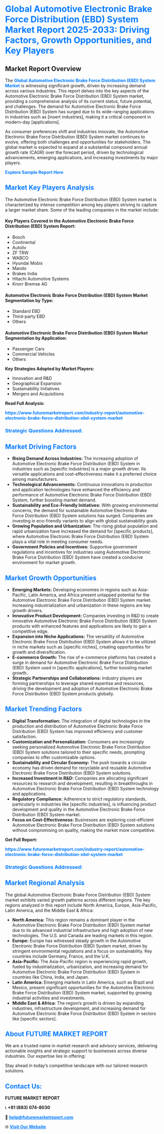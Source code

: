 <h1 style="color: #007BFF;">Global Automotive Electronic Brake Force Distribution (EBD) System Market Report 2025-2033: Driving Factors, Growth Opportunities, and Key Players</h1>

<section id="overview">
<h2>Market Report Overview</h2>
<p>The <a href="https://www.futuremarketreport.com/industry-report/automotive-electronic-brake-force-distribution-ebd-system-market" style="color: #007BFF; text-decoration: none;"><strong>Global Automotive Electronic Brake Force Distribution (EBD) System Market</strong></a> is witnessing significant growth, driven by increasing demand across various industries. This report delves into the key aspects of the Automotive Electronic Brake Force Distribution (EBD) System market, providing a comprehensive analysis of its current status, future potential, and challenges. The demand for Automotive Electronic Brake Force Distribution (EBD) System has surged due to its wide-ranging applications in industries such as [insert industries], making it a critical component in modern-day [applications].</p>
<p>As consumer preferences shift and industries innovate, the Automotive Electronic Brake Force Distribution (EBD) System market continues to evolve, offering both challenges and opportunities for stakeholders. The global market is expected to expand at a substantial compound annual growth rate (CAGR) over the forecast period, driven by technological advancements, emerging applications, and increasing investments by major players.</p>
</section>

<section id="overview">
<p><a href="https://www.futuremarketreport.com/request-sample/reportId=56198" style="color: #007BFF; text-decoration: none;"><strong>Explore Sample Report Here</strong></a></p>
</section>

<section id="key-players">
<h2 style="color: #007BFF;">Market Key Players Analysis</h2>
<p>The Automotive Electronic Brake Force Distribution (EBD) System market is characterized by intense competition among key players striving to capture a larger market share. Some of the leading companies in the market include:</p>
<h4>Key Players Covered in the Automotive Electronic Brake Force Distribution (EBD) System Report:</h4>
<ul><li>Bosch</li><li>Continental</li><li>Autoliv</li><li>ZF TRW</li><li>WABCO</li><li>Hyundai Mobis</li><li>Mando</li><li>Brakes India</li><li>Hitachi Automotive Systems</li><li>Knorr Bremse AG</li></ul>
<h4>Automotive Electronic Brake Force Distribution (EBD) System Market Segmentation by Type:</h4>
<ul><li>Standard EBD</li><li>Third-party EBD</li><li>Others</li></ul>

<h4>Automotive Electronic Brake Force Distribution (EBD) System Market Segmentation by Application:</h4>
<ul><li>Passenger Cars</li><li>Commercial Vehicles</li><li>Others</li></ul>
<p><strong>Key Strategies Adopted by Market Players:</strong></p>
<ul>
<li>Innovation and R&D</li>
<li>Geographical Expansion</li>
<li>Sustainability Initiatives</li>
<li>Mergers and Acquisitions</li>
</ul>
</section>

<section>
<p><strong>Read Full Analysis: </strong></p><a href="https://www.futuremarketreport.com/industry-report/automotive-electronic-brake-force-distribution-ebd-system-market" style="color: #007BFF; text-decoration: none;"><strong>https://www.futuremarketreport.com/industry-report/automotive-electronic-brake-force-distribution-ebd-system-market</strong></a>
<h3 style="color: #007BFF;">Strategic Questions Addressed:</h3>
</section>

<section id="driving-factors">
<h2 style="color: #007BFF;">Market Driving Factors</h2>
<ul>
<li><strong>Rising Demand Across Industries:</strong> The increasing adoption of Automotive Electronic Brake Force Distribution (EBD) System in industries such as [specific industries] is a major growth driver. Its versatile applications and cost-effectiveness make it a preferred choice among manufacturers.</li>
<li><strong>Technological Advancements:</strong> Continuous innovations in production and application technologies have enhanced the efficiency and performance of Automotive Electronic Brake Force Distribution (EBD) System, further boosting market demand.</li>
<li><strong>Sustainability and Eco-Friendly Initiatives:</strong> With growing environmental concerns, the demand for sustainable Automotive Electronic Brake Force Distribution (EBD) System solutions has surged. Companies are investing in eco-friendly variants to align with global sustainability goals.</li>
<li><strong>Growing Population and Urbanization:</strong> The rising global population and rapid urbanization have increased the demand for [specific products], where Automotive Electronic Brake Force Distribution (EBD) System plays a vital role in meeting consumer needs.</li>
<li><strong>Government Policies and Incentives:</strong> Supportive government regulations and incentives for industries using Automotive Electronic Brake Force Distribution (EBD) System have created a conducive environment for market growth.</li>
</ul>
</section>

<section id="growth-opportunities">
<h2 style="color: #007BFF;">Market Growth Opportunities</h2>
<ul>
<li><strong>Emerging Markets:</strong> Developing economies in regions such as Asia-Pacific, Latin America, and Africa present untapped potential for the Automotive Electronic Brake Force Distribution (EBD) System market. Increasing industrialization and urbanization in these regions are key growth drivers.</li>
<li><strong>Innovative Product Development:</strong> Companies investing in R&D to create innovative Automotive Electronic Brake Force Distribution (EBD) System products with enhanced features and applications are likely to gain a competitive edge.</li>
<li><strong>Expansion into Niche Applications:</strong> The versatility of Automotive Electronic Brake Force Distribution (EBD) System allows it to be utilized in niche markets such as [specific niches], creating opportunities for growth and diversification.</li>
<li><strong>E-commerce Growth:</strong> The rise of e-commerce platforms has created a surge in demand for Automotive Electronic Brake Force Distribution (EBD) System used in [specific applications], further boosting market growth.</li>
<li><strong>Strategic Partnerships and Collaborations:</strong> Industry players are forming partnerships to leverage shared expertise and resources, driving the development and adoption of Automotive Electronic Brake Force Distribution (EBD) System products globally.</li>
</ul>
</section>

<section id="trending-factors">
<h2 style="color: #007BFF;">Market Trending Factors</h2>
<ul>
<li><strong>Digital Transformation:</strong> The integration of digital technologies in the production and distribution of Automotive Electronic Brake Force Distribution (EBD) System has improved efficiency and customer satisfaction.</li>
<li><strong>Customization and Personalization:</strong> Consumers are increasingly seeking personalized Automotive Electronic Brake Force Distribution (EBD) System solutions tailored to their specific needs, prompting companies to offer customizable options.</li>
<li><strong>Sustainability and Circular Economy:</strong> The push towards a circular economy has driven demand for recyclable and reusable Automotive Electronic Brake Force Distribution (EBD) System solutions.</li>
<li><strong>Increased Investment in R&D:</strong> Companies are allocating significant resources to research and development, resulting in breakthroughs in Automotive Electronic Brake Force Distribution (EBD) System technology and applications.</li>
<li><strong>Regulatory Compliance:</strong> Adherence to strict regulatory standards, particularly in industries like [specific industries], is influencing product development and quality in the Automotive Electronic Brake Force Distribution (EBD) System market.</li>
<li><strong>Focus on Cost-Effectiveness:</strong> Businesses are exploring cost-efficient Automotive Electronic Brake Force Distribution (EBD) System solutions without compromising on quality, making the market more competitive.</li>
</ul>
</section>

<section>
<p><strong>Get Full Report: </strong></p><a href="https://www.futuremarketreport.com/industry-report/automotive-electronic-brake-force-distribution-ebd-system-market" style="color: #007BFF; text-decoration: none;"><strong>https://www.futuremarketreport.com/industry-report/automotive-electronic-brake-force-distribution-ebd-system-market</strong></a>
<h3 style="color: #007BFF;">Strategic Questions Addressed:</h3>
</section>


<section id="regional-analysis">
<h2 style="color: #007BFF;">Market Regional Analysis</h2>
<p>The global Automotive Electronic Brake Force Distribution (EBD) System market exhibits varied growth patterns across different regions. The key regions analyzed in this report include North America, Europe, Asia-Pacific, Latin America, and the Middle East & Africa:</p>
<ul>
<li><strong>North America:</strong> This region remains a dominant player in the Automotive Electronic Brake Force Distribution (EBD) System market due to its advanced industrial infrastructure and high adoption of new technologies. The U.S. and Canada are leading markets in this region.</li>
<li><strong>Europe:</strong> Europe has witnessed steady growth in the Automotive Electronic Brake Force Distribution (EBD) System market, driven by stringent environmental regulations and a focus on sustainability. Key countries include Germany, France, and the U.K.</li>
<li><strong>Asia-Pacific:</strong> The Asia-Pacific region is experiencing rapid growth, fueled by industrialization, urbanization, and increasing demand for Automotive Electronic Brake Force Distribution (EBD) System in countries like China, India, and Japan.</li>
<li><strong>Latin America:</strong> Emerging markets in Latin America, such as Brazil and Mexico, present significant opportunities for the Automotive Electronic Brake Force Distribution (EBD) System market, supported by growing industrial activities and investments.</li>
<li><strong>Middle East & Africa:</strong> The region’s growth is driven by expanding industries, infrastructure development, and increasing demand for Automotive Electronic Brake Force Distribution (EBD) System in sectors like [specific sectors].</li>
</ul>
</section>

<footer>
<h2 style="color: #007BFF;">About FUTURE MARKET REPORT</h2>
<p>We are a trusted name in market research and advisory services, delivering actionable insights and strategic support to businesses across diverse industries. Our expertise lies in offering:</p>

<p>Stay ahead in today’s competitive landscape with our tailored research solutions.</p>

<h2 style="color: #007BFF;">Contact Us:</h2>
<p><strong>FUTURE MARKET REPORT</strong></p>
<p>📞 <strong>+91 (883) 074-8030</strong></p>
<p>📧 <strong><a href="mailto:help@futuremarketreport.com" style="color: #007BFF;">help@futuremarketreport.com</a></strong></p>
<p>🌐 <strong><a href="https://www.futuremarketreport.com/" style="color: #007BFF;">Visit Our Website</a></strong></p>
</footer>
